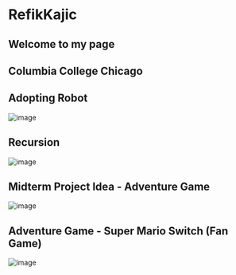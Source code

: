 # RefikKajic

## Welcome to my page

## Columbia College Chicago

## Adopting Robot
![image](https://user-images.githubusercontent.com/101147563/163468044-e8751a38-5bd3-4a84-bcc5-7f89e1a66f4e.png)

## Recursion
![image](https://user-images.githubusercontent.com/101147563/163468279-56d76242-daff-4daa-b91b-e71cfbc39188.png)

## Midterm Project Idea - Adventure Game
![image](https://user-images.githubusercontent.com/101147563/163468379-d5e7f5bd-63a0-4c65-9588-8f09b8d6aa4e.png)

## Adventure Game - Super Mario Switch (Fan Game)
![image](https://user-images.githubusercontent.com/101147563/163468625-169da6fb-d159-4148-9a8e-6ccf1e7dd877.png)

